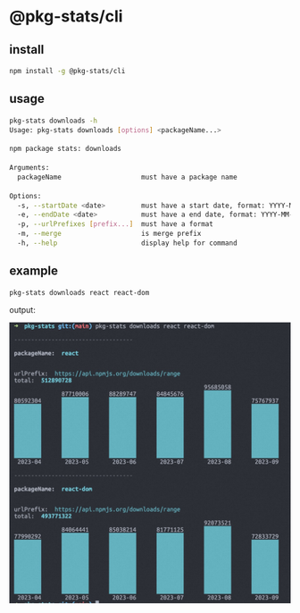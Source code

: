 # @pkg-stats/cli

## install

```bash
npm install -g @pkg-stats/cli
```

## usage

```bash
pkg-stats downloads -h
Usage: pkg-stats downloads [options] <packageName...>

npm package stats: downloads

Arguments:
  packageName                    must have a package name

Options:
  -s, --startDate <date>         must have a start date, format: YYYY-MM-DD
  -e, --endDate <date>           must have a end date, format: YYYY-MM-DD
  -p, --urlPrefixes [prefix...]  must have a format
  -m, --merge                    is merge prefix
  -h, --help                     display help for command
```

## example

```bash
pkg-stats downloads react react-dom
```

output:

![stats-downloads](../../docs/assets/pkg-stats-downloads.jpg)


